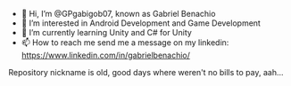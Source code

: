 - 👋 Hi, I’m @GPgabigob07, known as Gabriel Benachio
- 👀 I’m interested in Android Development and Game Development
- 🌱 I’m currently learning Unity and C# for Unity
- 📫 How to reach me send me a message on my linkedin: https://www.linkedin.com/in/gabrielbenachio/

Repository nickname is old, good days where weren't no bills to pay, 
aah...
